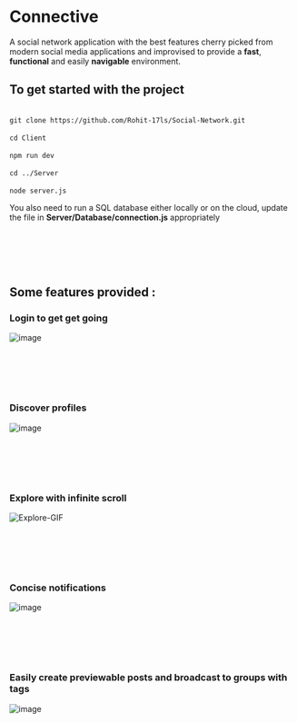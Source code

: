 # Connective
A social network application with the best features cherry picked from modern social media applications and improvised to provide a **fast**, **functional** and easily **navigable** environment.

## To get started with the project

<br>`git clone https://github.com/Rohit-17ls/Social-Network.git`</br>
<br>`cd Client`</br>
<br>`npm run dev`</br>
<br>`cd ../Server`</br>
<br>`node server.js`</br>

You also need to run a SQL database either locally or on the cloud, update the file in **Server/Database/connection.js** appropriately

<br></br>
<br></br>

## Some features provided : 

### Login to get get going
![image](https://github.com/Rohit-17ls/Social-Network/assets/96904283/6b9e50b5-6900-4631-8ac2-64daaa426a67)

<br></br>
<br></br>

### Discover profiles
![image](https://github.com/Rohit-17ls/Social-Network/assets/96904283/96d1f505-5e31-45ee-8ee3-8f45cfbfe18f)

<br></br>
<br></br>

### Explore with infinite scroll
![Explore-GIF](https://github.com/Rohit-17ls/Social-Network/assets/96904283/42936645-1c04-43e7-9277-3b1b10c5b30e)

<br></br>
<br></br>

### Concise notifications
![image](https://github.com/Rohit-17ls/Social-Network/assets/96904283/a51be6ae-57ba-456b-89aa-6f31809e9931)

<br></br>
<br></br>

### Easily create previewable posts and broadcast to groups with tags
![image](https://github.com/Rohit-17ls/Social-Network/assets/96904283/0def1732-ad1e-4aea-9bf2-5467c16be9df)





